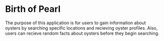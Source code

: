 # Birth of Pearl

The purpose of this application is for users to gain information about oysters by searching specific locations and recieving oyster profiles. Also, users can recieve random facts about oysters before they begin searching. 
